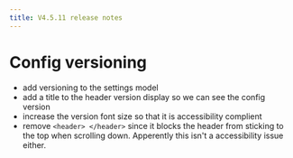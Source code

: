 ```yaml
---
title: V4.5.11 release notes
---
```


# Config versioning

- add versioning to the settings model
- add a title to the header version display so we can see the config version
- increase the version font size so that it is accessibility complient
- remove `<header> </header>` since it blocks the header from sticking to the top when scrolling down. Apperently this isn't a accessibility issue either.
